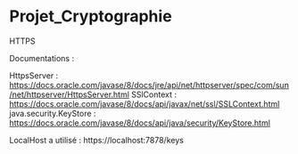 # Projet_Cryptographie
HTTPS


Documentations : 

HttpsServer : https://docs.oracle.com/javase/8/docs/jre/api/net/httpserver/spec/com/sun/net/httpserver/HttpsServer.html
SSlContext : https://docs.oracle.com/javase/8/docs/api/javax/net/ssl/SSLContext.html
java.security.KeyStore : https://docs.oracle.com/javase/8/docs/api/java/security/KeyStore.html

LocalHost a utilisé : https://localhost:7878/keys
